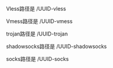 
Vless路径是
/UUID-vless

Vmess路径是
/UUID-vmess

trojan路径是
/UUID-trojan

shadowsocks路径是
/UUID-shadowsocks

socks路径是
/UUID-socks
